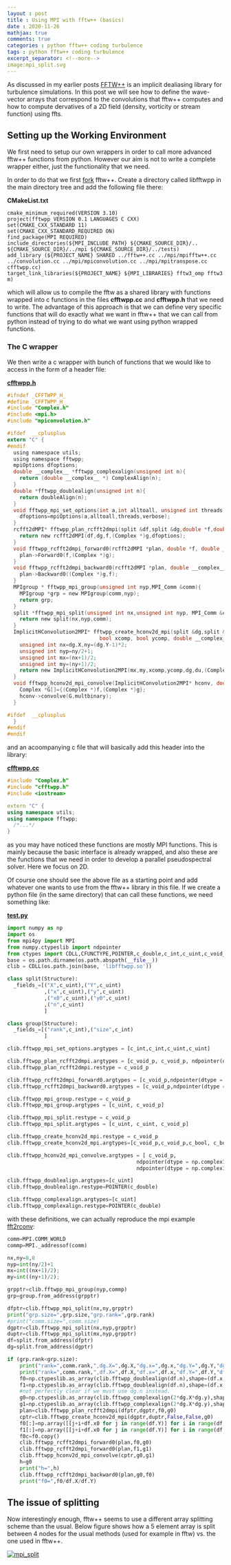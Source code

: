 ```yaml
---
layout : post
title : Using MPI with fftw++ (basics)
date : 2020-11-26
mathjax: true
comments: true
categories : python fftw++ coding turbulence
tags : python fftw++ coding turbulence
excerpt_separator: <!--more-->
image:mpi_split.svg
---
```


As discussed in my earlier posts [FFTW++](https://github.com/dealias/fftwpp) is an implicit dealiasing library for turbulence simulations. 
In this post we will see how to define the wave-vector arrays that correspond to the convolutions that fftw++ computes and how to compute dervatives 
of a 2D field (density, vorticity or stream function) using ffts.
 <!--more-->

## Setting up the Working Environment

We first need to setup our own wrappers in order to call more advanced fftw++ functions from python. However our aim is not to write a complete wrapper either, 
just the functionality that we need.

In order to do that we first [fork](https://github.com/gurcani/fftwpp) fftw++. Create a directory called libfftwpp in the main directory tree and add the following file there:

**CMakeList.txt**
```
cmake_minimum_required(VERSION 3.10)
project(fftwpp VERSION 0.1 LANGUAGES C CXX)
set(CMAKE_CXX_STANDARD 11)
set(CMAKE_CXX_STANDARD_REQUIRED ON)
find_package(MPI REQUIRED)
include_directories(${MPI_INCLUDE_PATH} ${CMAKE_SOURCE_DIR}/.. ${CMAKE_SOURCE_DIR}/../mpi ${CMAKE_SOURCE_DIR}/../tests)
add_library (${PROJECT_NAME} SHARED ../fftw++.cc ../mpi/mpifftw++.cc ../convolution.cc ../mpi/mpiconvolution.cc ../mpi/mpitranspose.cc cfftwpp.cc)
target_link_libraries(${PROJECT_NAME} ${MPI_LIBRARIES} fftw3_omp fftw3 m)
```

which will allow us to compile the fftw as a shared library with functions wrapped into c functions in the files **cfftwpp.cc** and **cfftwpp.h** that we need to write.
The advantage of this approach is that we can define very specific functions that will do exactly what we want 
in fftw++ that we can call from python instead of trying to do what we want using python wrapped functions.

### The C wrapper

We then write a c wrapper with bunch of functions that we would like to access in the form of a header file:

[**cfftwpp.h**](https://github.com/gurcani/fftwpp/blob/master/libfftwpp/cfftwpp.h)
```h
#ifndef _CFFTWPP_H_
#define _CFFTWPP_H_
#include "Complex.h"
#include <mpi.h>
#include "mpiconvolution.h"

#ifdef  __cplusplus
extern "C" {
#endif
  using namespace utils;
  using namespace fftwpp;
  mpiOptions dfoptions;
  double __complex__ *fftwpp_complexalign(unsigned int n){
    return (double __complex__ *) ComplexAlign(n);
  }
  double *fftwpp_doublealign(unsigned int n){
    return doubleAlign(n);
  }
  void fftwpp_mpi_set_options(int a,int alltoall, unsigned int threads, unsigned int verbose){
    dfoptions=mpiOptions(a,alltoall,threads,verbose);
  }
  rcfft2dMPI* fftwpp_plan_rcfft2dmpi(split &df,split &dg,double *f,double __complex__ *g){
    return new rcfft2dMPI(df,dg,f,(Complex *)g,dfoptions);
  }
  void fftwpp_rcfft2dmpi_forward0(rcfft2dMPI *plan, double *f, double __complex__ *g){
    plan->Forward0(f,(Complex *)g);
  }
  void fftwpp_rcfft2dmpi_backward0(rcfft2dMPI *plan, double __complex__ *g, double *f){
    plan->Backward0((Complex *)g,f);
  }
  MPIgroup * fftwpp_mpi_group(unsigned int nyp,MPI_Comm &comm){
    MPIgroup *grp = new MPIgroup(comm,nyp);
    return grp;
  }
  split *fftwpp_mpi_split(unsigned int nx,unsigned int nyp, MPI_Comm &comm){
    return new split(nx,nyp,comm);
  }
  ImplicitHConvolution2MPI* fftwpp_create_hconv2d_mpi(split &dg,split &du,
						      bool xcomp, bool ycomp, double __complex__ *g){
    unsigned int nx=dg.X,ny=(dg.Y-1)*2;
    unsigned int nyp=ny/2+1;
    unsigned int mx=(nx+1)/2;
    unsigned int my=(ny+1)/2;
    return new ImplicitHConvolution2MPI(mx,my,xcomp,ycomp,dg,du,(Complex *)g,dfoptions);
  }
  void fftwpp_hconv2d_mpi_convolve(ImplicitHConvolution2MPI* hconv, double __complex__ *f, double __complex__ *g) {
    Complex *G[]={(Complex *)f,(Complex *)g};
    hconv->convolve(G,multbinary);
  }

#ifdef  __cplusplus
  }
#endif
#endif
```

and an acoompanying c file that will basically add this header into the library:

[**cfftwpp.cc**](https://github.com/gurcani/fftwpp/blob/master/libfftwpp/cfftwpp.cc)
```c++
#include "Complex.h"
#include "cfftwpp.h"
#include <iostream>

extern "C" {
using namespace utils;
using namespace fftwpp;
  /*...*/
}
```

as you may have noticed these functions are mostly MPI functions. This is mainly because the basic interface is already wrapped, and also these are the functions that we need in order to develop a parallel pseudospectral solver. Here we focus on 2D.

Of course one should see the above file as a starting point and add whatever one wants to use from the fftw++ library in this file. If we create a python file (in the same directory) that can call these functions, we need something like:

[**test.py**](https://github.com/gurcani/fftwpp/blob/master/libfftwpp/test.py)
```py
import numpy as np
import os
from mpi4py import MPI
from numpy.ctypeslib import ndpointer
from ctypes import CDLL,CFUNCTYPE,POINTER,c_double,c_int,c_uint,c_void_p,c_bool,Structure,byref
base = os.path.dirname(os.path.abspath(__file__))
clib = CDLL(os.path.join(base, 'libfftwpp.so'))

class split(Structure):
  _fields_=[("X",c_uint),("Y",c_uint)
            ,("x",c_uint),("y",c_uint)
            ,("x0",c_uint),("y0",c_uint)
            ,("n",c_uint)
            ]

class group(Structure):
  _fields_=[("rank",c_int),("size",c_int)
            ]

clib.fftwpp_mpi_set_options.argtypes = [c_int,c_int,c_uint,c_uint]

clib.fftwpp_plan_rcfft2dmpi.argtypes = [c_void_p, c_void_p, ndpointer(dtype = float),ndpointer(dtype = np.complex128)]
clib.fftwpp_plan_rcfft2dmpi.restype = c_void_p

clib.fftwpp_rcfft2dmpi_forward0.argtypes = [c_void_p,ndpointer(dtype = float),ndpointer(dtype = np.complex128)]
clib.fftwpp_rcfft2dmpi_backward0.argtypes = [c_void_p,ndpointer(dtype = np.complex128),ndpointer(dtype = float)]

clib.fftwpp_mpi_group.restype = c_void_p
clib.fftwpp_mpi_group.argtypes = [c_uint, c_void_p]

clib.fftwpp_mpi_split.restype = c_void_p
clib.fftwpp_mpi_split.argtypes = [c_uint, c_uint, c_void_p]

clib.fftwpp_create_hconv2d_mpi.restype = c_void_p
clib.fftwpp_create_hconv2d_mpi.argtypes=[c_void_p,c_void_p,c_bool, c_bool,ndpointer(dtype = np.complex128)]

clib.fftwpp_hconv2d_mpi_convolve.argtypes = [ c_void_p,
                                          ndpointer(dtype = np.complex128),
                                          ndpointer(dtype = np.complex128) ]

clib.fftwpp_doublealign.argtypes=[c_uint]
clib.fftwpp_doublealign.restype=POINTER(c_double)

clib.fftwpp_complexalign.argtypes=[c_uint]
clib.fftwpp_complexalign.restype=POINTER(c_double)
```

with these definitions, we can actually reproduce the mpi example [fft2rconv](https://github.com/dealias/fftwpp/blob/master/mpi/examples/fft2rconv.cc):

```py
comm=MPI.COMM_WORLD
commp=MPI._addressof(comm)

nx,ny=8,8
nyp=int(ny/2)+1
mx=int((nx+1)/2);
my=int((ny+1)/2);

grpptr=clib.fftwpp_mpi_group(nyp,commp)
grp=group.from_address(grpptr)

dfptr=clib.fftwpp_mpi_split(nx,ny,grpptr)
print("grp.size=",grp.size,"grp.rank=",grp.rank)
#print("comm.size=",comm.size)
dgptr=clib.fftwpp_mpi_split(nx,nyp,grpptr)
duptr=clib.fftwpp_mpi_split(mx,nyp,grpptr)
df=split.from_address(dfptr)
dg=split.from_address(dgptr)

if (grp.rank<grp.size):
    print("rank=",comm.rank,",dg.X=",dg.X,"dg.x=",dg.x,"dg.Y=",dg.Y,"dg.y=",dg.y,"dg.n=",dg.n)
    print("rank=",comm.rank,",df.X=",df.X,"df.x=",df.x,"df.Y=",df.Y,"df.y=",df.y,"df.n=",df.n)
    f0=np.ctypeslib.as_array(clib.fftwpp_doublealign(df.n),shape=(df.x,df.Y))
    f1=np.ctypeslib.as_array(clib.fftwpp_doublealign(df.n),shape=(df.x,df.Y))
    #not perfectly clear if we must use dg.n instead.
    g0=np.ctypeslib.as_array(clib.fftwpp_complexalign(2*dg.X*dg.y),shape=(2*dg.X*dg.y,)).view(dtype=complex).reshape((dg.X,dg.y))
    g1=np.ctypeslib.as_array(clib.fftwpp_complexalign(2*dg.X*dg.y),shape=(2*dg.X*dg.y,)).view(dtype=complex).reshape((dg.X,dg.y))
    plan=clib.fftwpp_plan_rcfft2dmpi(dfptr,dgptr,f0,g0)
    cptr=clib.fftwpp_create_hconv2d_mpi(dgptr,duptr,False,False,g0)
    f0[:]=np.array([[j+i+df.x0 for j in range(df.Y)] for i in range(df.x)],dtype=float)
    f1[:]=np.array([[j+i+df.x0 for j in range(df.Y)] for i in range(df.x)],dtype=float)
    f0c=f0.copy()
    clib.fftwpp_rcfft2dmpi_forward0(plan,f0,g0)
    clib.fftwpp_rcfft2dmpi_forward0(plan,f1,g1)
    clib.fftwpp_hconv2d_mpi_convolve(cptr,g0,g1)
    h=g0
    print("h=",h)
    clib.fftwpp_rcfft2dmpi_backward0(plan,g0,f0)
    print("f0=",f0/df.X/df.Y)
```

## The issue of splitting

Now interestingly enough, fftw++ seems to use a different array splitting scheme than the usual. Below figure shows how a 5 element array is split between 4 nodes for the  usual methods (used for example in fftw) vs. the one used in fftw++.

[![mpi_split](/assets/images/mpi_split.svg)](/assets/images/mpi_split.svg)

